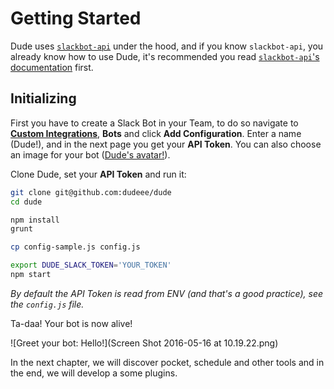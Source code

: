 # Getting Started

 Dude uses [`slackbot-api`](https://github.com/mdibaiee/slackbot-api) under the hood, and if you know `slackbot-api`, you already know how to use Dude, it's recommended you read [`slackbot-api`'s documentation](https://mdibaiee.gitbooks.io/slackbot-api/content/) first.
 
## Initializing

 First you have to create a Slack Bot in your Team, to do so navigate to **[Custom Integrations](https://pichak.slack.com/apps/manage/custom-integrations)**, **Bots** and click **Add Configuration**. Enter a name (Dude!), and in the next page you get your **API Token**. You can also choose an image for your bot ([Dude's avatar!](https://raw.githubusercontent.com/dudeee/dude/master/avatar.png)).
 
 Clone Dude, set your **API Token** and run it:
 
 ```bash
 git clone git@github.com:dudeee/dude
 cd dude
 
 npm install
 grunt
 
 cp config-sample.js config.js
 
 export DUDE_SLACK_TOKEN='YOUR_TOKEN'
 npm start
 ``` 
 *By default the API Token is read from ENV (and that's a good practice), see the `config.js` file.*
 
 Ta-daa! Your bot is now alive!
 
 
 ![Greet your bot: Hello!](Screen Shot 2016-05-16 at 10.19.22.png)
 
 In the next chapter, we will discover pocket, schedule and other tools and in the end, we will develop a some plugins.
